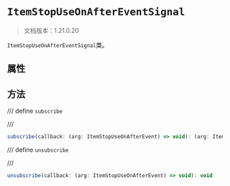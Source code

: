 # `ItemStopUseOnAfterEventSignal`

> 文档版本：1.21.0.20

`ItemStopUseOnAfterEventSignal`类。

## 属性

## 方法

/// define
`subscribe`


///

```js
subscribe(callback: (arg: ItemStopUseOnAfterEvent) => void): (arg: ItemStopUseOnAfterEvent) => void
```


/// define
`unsubscribe`


///

```js
unsubscribe(callback: (arg: ItemStopUseOnAfterEvent) => void): void
```


